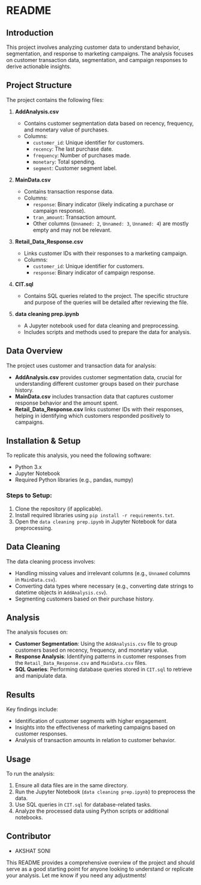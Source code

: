 # README

## Introduction
This project involves analyzing customer data to understand behavior, segmentation, and response to marketing campaigns. The analysis focuses on customer transaction data, segmentation, and campaign responses to derive actionable insights.

## Project Structure
The project contains the following files:

1. **AddAnalysis.csv**  
   - Contains customer segmentation data based on recency, frequency, and monetary value of purchases.
   - Columns:
     - `customer_id`: Unique identifier for customers.
     - `recency`: The last purchase date.
     - `frequency`: Number of purchases made.
     - `monetary`: Total spending.
     - `segment`: Customer segment label.

2. **MainData.csv**  
   - Contains transaction response data.
   - Columns:
     - `response`: Binary indicator (likely indicating a purchase or campaign response).
     - `tran_amount`: Transaction amount.
     - Other columns (`Unnamed: 2`, `Unnamed: 3`, `Unnamed: 4`) are mostly empty and may not be relevant.

3. **Retail_Data_Response.csv**  
   - Links customer IDs with their responses to a marketing campaign.
   - Columns:
     - `customer_id`: Unique identifier for customers.
     - `response`: Binary indicator of campaign response.

4. **CIT.sql**  
   - Contains SQL queries related to the project. The specific structure and purpose of the queries will be detailed after reviewing the file.

5. **data cleaning prep.ipynb**  
   - A Jupyter notebook used for data cleaning and preprocessing.
   - Includes scripts and methods used to prepare the data for analysis.

## Data Overview
The project uses customer and transaction data for analysis:

- **AddAnalysis.csv** provides customer segmentation data, crucial for understanding different customer groups based on their purchase history.
- **MainData.csv** includes transaction data that captures customer response behavior and the amount spent.
- **Retail_Data_Response.csv** links customer IDs with their responses, helping in identifying which customers responded positively to campaigns.

## Installation & Setup
To replicate this analysis, you need the following software:

- Python 3.x
- Jupyter Notebook
- Required Python libraries (e.g., pandas, numpy)

### Steps to Setup:
1. Clone the repository (if applicable).
2. Install required libraries using `pip install -r requirements.txt`.
3. Open the `data cleaning prep.ipynb` in Jupyter Notebook for data preprocessing.

## Data Cleaning
The data cleaning process involves:

- Handling missing values and irrelevant columns (e.g., `Unnamed` columns in `MainData.csv`).
- Converting data types where necessary (e.g., converting date strings to datetime objects in `AddAnalysis.csv`).
- Segmenting customers based on their purchase history.

## Analysis
The analysis focuses on:

- **Customer Segmentation**: Using the `AddAnalysis.csv` file to group customers based on recency, frequency, and monetary value.
- **Response Analysis**: Identifying patterns in customer responses from the `Retail_Data_Response.csv` and `MainData.csv` files.
- **SQL Queries**: Performing database queries stored in `CIT.sql` to retrieve and manipulate data.

## Results
Key findings include:

- Identification of customer segments with higher engagement.
- Insights into the effectiveness of marketing campaigns based on customer responses.
- Analysis of transaction amounts in relation to customer behavior.

## Usage
To run the analysis:

1. Ensure all data files are in the same directory.
2. Run the Jupyter Notebook (`data cleaning prep.ipynb`) to preprocess the data.
3. Use SQL queries in `CIT.sql` for database-related tasks.
4. Analyze the processed data using Python scripts or additional notebooks.

## Contributor
- AKSHAT SONI

This README provides a comprehensive overview of the project and should serve as a good starting point for anyone looking to understand or replicate your analysis. Let me know if you need any adjustments!
